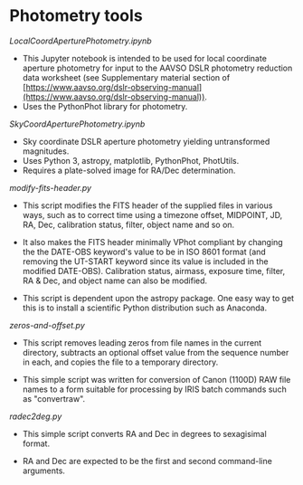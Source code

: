 # Photometry tools

_LocalCoordAperturePhotometry.ipynb_

* This Jupyter notebook is intended to be used for local coordinate aperture 
photometry for input to the AAVSO DSLR photometry reduction data worksheet (see Supplementary material section of [https://www.aavso.org/dslr-observing-manual](https://www.aavso.org/dslr-observing-manual)).
* Uses the PythonPhot library for photometry.

_SkyCoordAperturePhotometry.ipynb_

* Sky coordinate DSLR aperture photometry yielding untransformed magnitudes.
* Uses Python 3, astropy, matplotlib, PythonPhot, PhotUtils.
* Requires a plate-solved image for RA/Dec determination.

_modify-fits-header.py_ 

* This script modifies the FITS header of the supplied files in various ways, such as to correct time using a timezone offset, MIDPOINT, JD, RA, Dec, calibration status, filter, object name and so on.
 
* It also makes the FITS header minimally VPhot compliant by changing the the DATE-OBS keyword's value to be in ISO 8601 format (and removing the UT-START keyword since its value is included in the modified DATE-OBS). Calibration status, airmass, exposure time, filter, RA & Dec, and object name can also be modified. 
 
* This script is dependent upon the astropy package. One easy way to get this is to install a scientific Python distribution such as Anaconda.
 
_zeros-and-offset.py_

* This script removes leading zeros from file names in the current directory, subtracts an optional offset value from the sequence number in each, and copies the file to a temporary directory. 

* This simple script was written for conversion of Canon (1100D) RAW file names to a form suitable for processing by IRIS batch commands such as "convertraw".

_radec2deg.py_

* This simple script converts RA and Dec in degrees to sexagisimal format.

* RA and Dec are expected to be the first and second command-line arguments.
